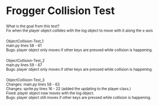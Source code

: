 # Frogger Collision Test
<font size="1">What is the goal from this test?</font><br />
<font size="1">Fix when the player object collides with the log object to move with it along the x-axis</font><br />
<br />
<font size="1">ObjectCollision-Test_1</font><br />
<font size="1">main.py lines 58 - 61</font><br />
<font size="1">Bugs: player object only moves if other keys are pressed while collision is happening.</font><br />
<br />
<font size="1">ObjectCollision-Test_2</font><br />
<font size="1">main.py lines 59 - 67</font><br />
<font size="1">Bugs: player object only moves if other keys are pressed while collision is happening.</font><br />
<br />
<font size="1">ObjectCollision-Test_3</font><br />
<font size="1">Changes: main.py lines 58 - 63</font><br />
<font size="1">Changes: sprite.py lines 16 - 22 (added the updating to the player class.)</font><br />
<font size="1">Fixed: player object now moves with the log object.</font><br />
<font size="1">Bugs: player object still moves if other keys are pressed while collision is happening.</font><br />
